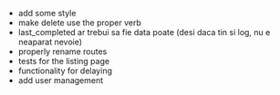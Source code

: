 - add some style
- make delete use the proper verb
- last_completed ar trebui sa fie data poate (desi daca tin si log, nu e neaparat nevoie)
- properly rename routes
- tests for the listing page
- functionality for delaying
- add user management